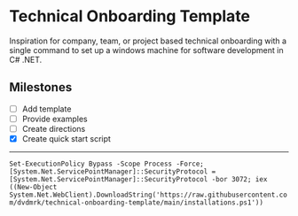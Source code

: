 # Technical Onboarding Template

Inspiration for company, team, or project based technical onboarding with a single command to set up a windows machine for software development in C# .NET. 

## Milestones

- [ ] Add template
- [ ] Provide examples
- [ ] Create directions
- [x] Create quick start script

---

`Set-ExecutionPolicy Bypass -Scope Process -Force; [System.Net.ServicePointManager]::SecurityProtocol = [System.Net.ServicePointManager]::SecurityProtocol -bor 3072; iex ((New-Object System.Net.WebClient).DownloadString('https://raw.githubusercontent.com/dvdmrk/technical-onboarding-template/main/installations.ps1'))`